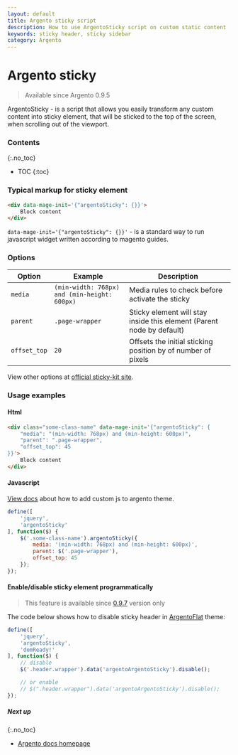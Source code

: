 ```yaml
---
layout: default
title: Argento sticky script
description: How to use ArgentoSticky script on custom static content
keywords: sticky header, sticky sidebar
category: Argento
---
```


# Argento sticky

> Available since Argento 0.9.5

ArgentoSticky - is a script that allows you easily transform any custom content
into sticky element, that will be sticked to the top of the screen, when scrolling
out of the viewport.

### Contents
{:.no_toc}

* TOC
{:toc}

### Typical markup for sticky element

```html
<div data-mage-init='{"argentoSticky": {}}'>
    Block content
</div>
```

`data-mage-init='{"argentoSticky": {}}'` - is a standard way to run javascript
widget written according to magento guides.

### Options

Option       | Example          | Description
-------------|------------------|------------
`media`      | `(min-width: 768px) and (min-height: 600px)` | Media rules to check before activate the sticky
`parent`     | `.page-wrapper`  | Sticky element will stay inside this element (Parent node by default)
`offset_top` | `20`             | Offsets the initial sticking position by of number of pixels

View other options at [official sticky-kit site](http://leafo.net/sticky-kit/).

### Usage examples

#### Html

```html
<div class="some-class-name" data-mage-init='{"argentoSticky": {
    "media": "(min-width: 768px) and (min-height: 600px)",
    "parent": ".page-wrapper",
    "offset_top": 45
}}'>
    Block content
</div>
```

#### Javascript

[View docs](../../customization/custom-js/) about how to add custom js
to argento theme.

```js
define([
    'jquery',
    'argentoSticky'
], function($) {
    $('.some-class-name').argentoSticky({
        media: '(min-width: 768px) and (min-height: 600px)',
        parent: $('.page-wrapper'),
        offset_top: 45
    });
});
```

#### Enable/disable sticky element programmatically

> This feature is available since [0.9.7](/m2/argento/changelog/#version-097)
> version only

The code below shows how to disable sticky header in
[ArgentoFlat](/m2/argento/flat/) theme:

```js
define([
    'jquery',
    'argentoSticky',
    'domReady!'
], function($) {
    // disable
    $('.header.wrapper').data('argentoArgentoSticky').disable();

    // or enable
    // $(".header.wrapper").data('argentoArgentoSticky').disable();
});
```

##### Next up
{:.no_toc}

- [Argento docs homepage](/m2/argento/)
